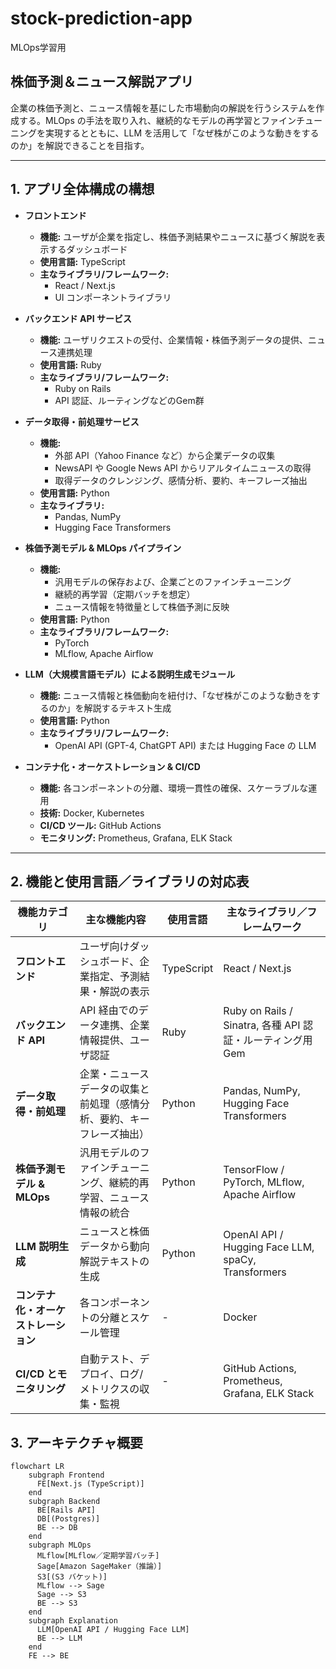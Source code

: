 # stock-prediction-app

MLOps学習用

## 株価予測＆ニュース解説アプリ

企業の株価予測と、ニュース情報を基にした市場動向の解説を行うシステムを作成する。MLOps の手法を取り入れ、継続的なモデルの再学習とファインチューニングを実現するとともに、LLM を活用して「なぜ株がこのような動きをするのか」を解説できることを目指す。

---

## 1. アプリ全体構成の構想

- **フロントエンド**
  - **機能:** ユーザが企業を指定し、株価予測結果やニュースに基づく解説を表示するダッシュボード
  - **使用言語:** TypeScript
  - **主なライブラリ/フレームワーク:**
    - React / Next.js
    - UI コンポーネントライブラリ

- **バックエンド API サービス**
  - **機能:** ユーザリクエストの受付、企業情報・株価予測データの提供、ニュース連携処理
  - **使用言語:** Ruby
  - **主なライブラリ/フレームワーク:**
    - Ruby on Rails
    - API 認証、ルーティングなどのGem群

- **データ取得・前処理サービス**
  - **機能:** 
    - 外部 API（Yahoo Finance など）から企業データの収集
    - NewsAPI や Google News API からリアルタイムニュースの取得
    - 取得データのクレンジング、感情分析、要約、キーフレーズ抽出
  - **使用言語:** Python
  - **主なライブラリ:**
    - Pandas, NumPy
    - Hugging Face Transformers

- **株価予測モデル & MLOps パイプライン**
  - **機能:** 
    - 汎用モデルの保存および、企業ごとのファインチューニング
    - 継続的再学習（定期バッチを想定）
    - ニュース情報を特徴量として株価予測に反映
  - **使用言語:** Python
  - **主なライブラリ/フレームワーク:**
    - PyTorch
    - MLflow, Apache Airflow

- **LLM（大規模言語モデル）による説明生成モジュール**
  - **機能:** ニュース情報と株価動向を紐付け、「なぜ株がこのような動きをするのか」を解説するテキスト生成
  - **使用言語:** Python
  - **主なライブラリ/フレームワーク:**
    - OpenAI API (GPT-4, ChatGPT API) または Hugging Face の LLM

- **コンテナ化・オーケストレーション & CI/CD**
  - **機能:** 各コンポーネントの分離、環境一貫性の確保、スケーラブルな運用
  - **技術:** Docker, Kubernetes
  - **CI/CD ツール:** GitHub Actions
  - **モニタリング:** Prometheus, Grafana, ELK Stack

---

## 2. 機能と使用言語／ライブラリの対応表

| 機能カテゴリ | 主な機能内容 | 使用言語 | 主なライブラリ／フレームワーク |
|------------|------------|---------|---------------------------|
| **フロントエンド** | ユーザ向けダッシュボード、企業指定、予測結果・解説の表示 | TypeScript | React / Next.js |
| **バックエンド API** | API 経由でのデータ連携、企業情報提供、ユーザ認証 | Ruby | Ruby on Rails / Sinatra, 各種 API 認証・ルーティング用 Gem |
| **データ取得・前処理** | 企業・ニュースデータの収集と前処理（感情分析、要約、キーフレーズ抽出）| Python | Pandas, NumPy, Hugging Face Transformers |
| **株価予測モデル & MLOps** | 汎用モデルのファインチューニング、継続的再学習、ニュース情報の統合 | Python | TensorFlow / PyTorch, MLflow, Apache Airflow |
| **LLM 説明生成** | ニュースと株価データから動向解説テキストの生成 | Python | OpenAI API / Hugging Face LLM, spaCy, Transformers |
| **コンテナ化・オーケストレーション** | 各コンポーネントの分離とスケール管理 | - | Docker |
| **CI/CD とモニタリング** | 自動テスト、デプロイ、ログ/メトリクスの収集・監視 | - | GitHub Actions, Prometheus, Grafana, ELK Stack |

## 3. アーキテクチャ概要

```mermaid
flowchart LR
    subgraph Frontend
      FE[Next.js (TypeScript)]  
    end
    subgraph Backend
      BE[Rails API]  
      DB[(Postgres)]
      BE --> DB
    end
    subgraph MLOps
      MLflow[MLflow／定期学習バッチ]
      Sage[Amazon SageMaker（推論）]
      S3[(S3 バケット)]
      MLflow --> Sage
      Sage --> S3
      BE --> S3
    end
    subgraph Explanation
      LLM[OpenAI API / Hugging Face LLM]
      BE --> LLM
    end
    FE --> BE